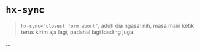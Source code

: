 # `hx-sync`

> `hx-sync="closest form:abort"`, aduh dia ngasal nih, masa main ketik terus kirim aja lagi, padahal lagi loading juga.

...
